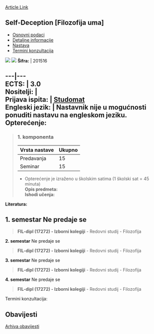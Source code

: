 [Article Link](https://www.fhs.hr/predmet/sfu)

## Self-Deception [Filozofija uma]
  * [Osnovni podaci](https://www.fhs.hr/predmet/sfu#v1id-523821_636962_1_0 "Osnovni podaci")
  * [Detaljne informacije](https://www.fhs.hr/predmet/sfu#v1id-523821_636962_1_1 "Detaljne informacije")
  * [Nastava](https://www.fhs.hr/predmet/sfu#v1id-523821_636962_1_2 "Nastava")
  * [Termini konzultacija](https://www.fhs.hr/predmet/sfu#v1id-523821_636962_1_3 "Termini konzultacija")


[![](https://www.fhs.hr/img/flags/gif/hr.gif)](https://www.fhs.hr/predmet/sfu) [![](https://www.fhs.hr/img/flags/gif/gb.gif)](https://www.fhs.hr/en/course/sel_a)
**Šifra:** |  201516  
  
---|---  
**ECTS:** |  3.0   
**Nositelji:** |   
**Prijava ispita:** |  [Studomat](http://www.isvu.hr/studomat)  
**Engleski jezik:** |  Nastavnik nije u mogućnosti ponuditi nastavu na engleskom jeziku.   
**Opterećenje:**  
---  
> ### 1. komponenta
> | Vrsta nastave | Ukupno  
> ---|---  
> Predavanja | 15  
> Seminar | 15  
> * Opterećenje je izraženo u školskim satima (1 školski sat = 45 minuta)   
**Opis predmeta:**  
> **Ishodi učenja:**  

  
**Literatura:**  

  
**1. semestar** Ne predaje se  
---  
> **FIL-dipl (17272) - Izborni kolegiji** - Redovni studij - Filozofija  
>   
  
**2. semestar** Ne predaje se  
> **FIL-dipl (17272) - Izborni kolegiji** - Redovni studij - Filozofija  
>   
  
**3. semestar** Ne predaje se  
> **FIL-dipl (17272) - Izborni kolegiji** - Redovni studij - Filozofija  
>   
  
**4. semestar** Ne predaje se  
> **FIL-dipl (17272) - Izborni kolegiji** - Redovni studij - Filozofija  
>   
Termini konzultacija: 


## Obavijesti
[Arhiva obavijesti](https://www.fhs.hr/predmet/sfu?@=2189g#news_116165 "Arhiva obavijesti")
